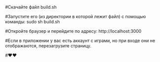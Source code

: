 #Скачайте файл build.sh

#Запустите его (из директории в которой лежит файл) с помощью команды: sudo sh build.sh

#Откройте браузер и перейдите по адресу: http://localhost:3000

#Если в приложении у вас есть аккаунт с играми, но при входе они не отображаются, перезагрузите страницу.

#❤❤
